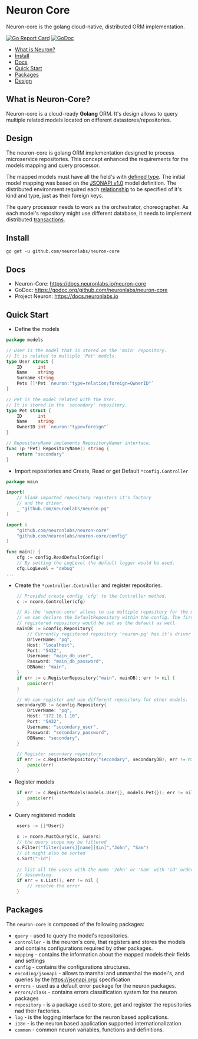 # Neuron Core

Neuron-core is the golang cloud-native, distributed ORM implementation.

[![Go Report Card](https://goreportcard.com/badge/github.com/neuronlabs/neuron-core)](https://goreportcard.com/report/github.com/neuronlabs/neuron-core)
[![GoDoc](https://godoc.org/github.com/neuronlabs/neuron-core?status.svg)](https://godoc.org/github.com/neuronlabs/neuron-core)

* [What is Neuron?](#what-is-neuron)
* [Install](#install)
* [Docs](#docs)
* [Quick Start](#quick-start)
* [Packages](#packages)
* [Design](#design)

## What is Neuron-Core?

Neuron-core is a cloud-ready **Golang** ORM. It's design allows to
query multiple related models located on different datastores/repositories.

## Design

The neuron-core is golang ORM implementation designed to process microservice repositories. This concept enhanced the requirements for the models mapping and query processor.

The mapped models must have all the field's with [defined type](https://docs.neuronlabs.io/neuron-core/models/structure.html#model-structure). The initial model mapping was based on the [JSONAPI v1.0](https://jsonapi.org/format/#document-resource-objects) model definition. The distributed environment required each [relationship](https://docs.neuronlabs.io/neuron-core/models/relationship.html) to be specified of it's kind and type, just as their foreign keys.

The query processor needs to work as the orchestrator, choreographer. As each model's repository might use different database, it needs to implement distributed [transactions](https://docs.neuronlabs.io/neuron-core/query/transactions.html). 

## Install

`go get -u github.com/neuronlabs/neuron-core`

## Docs
- Neuron-Core: https://docs.neuronlabs.io/neuron-core
- GoDoc: https://godoc.org/github.com/neuronlabs/neuron-core
- Project Neuron: https://docs.neuronlabs.io

## Quick Start

* Define the models
```go
package models

// User is the model that is stored on the 'main' repository.
// It is related to multiple 'Pet' models.
type User struct {
    ID      int
    Name    string
    Surname string
    Pets []*Pet `neuron:"type=relation;foreign=OwnerID"`
}

// Pet is the model related with the User.
// It is stored in the 'secondary' repository.
type Pet struct {
    ID      int
    Name    string
    OwnerID int `neuron:"type=foreign"`
}

// RepositoryName implements RepositoryNamer interface.
func (p *Pet) RepositoryName() string {
    return "secondary"
}
```

* Import repositories and Create, Read or get Default `*config.Controller`
```go
package main

import(
    // blank imported repository registers it's factory
    // and the driver.
    _ "github.com/neuronlabs/neuron-pq"
)

import (
    "github.com/neuronlabs/neuron-core"
    "github.com/neuronlabs/neuron-core/config"
)

func main() {
    cfg := config.ReadDefaultConfig()
    // By setting the LogLevel the default logger would be used.
    cfg.LogLevel = "debug"    
...    
```
* Create the `*controller.Controller` and register repositories.
```go
    // Provided create config 'cfg' to the Controller method.
    c := ncore.Controller(cfg)

    // As the 'neuron-core' allows to use multiple repository for the models
    // we can declare the DefaultRepository within the config. The first 
    // registered repository would be set as the default as well. 
    mainDB := &config.Repository{
        // Currently registered repository 'neuron-pq' has it's driver name: 'pq'.
        DriverName: "pq",        
        Host: "localhost",   
        Port: "5432",
        Username: "main_db_user",
        Password: "main_db_password",
        DBName: "main",
    }
    if err := c.RegisterRepository("main", mainDB); err != nil {
        panic(err)
    }

    // We can register and use different repository for other models.
    secondaryDB := &config.Repository{        
        DriverName: "pq",        
        Host: "172.16.1.10",
        Port: "5432",
        Username: "secondary_user",
        Password: "secondary_password",
        DBName: "secondary",
    }

    // Register secondary repository.
    if err := c.RegisterRepository("secondary", secondaryDB); err != nil {
        panic(err)
    }
```

* Register models 
```go
    if err := c.RegisterModels(models.User{}, models.Pet{}); err != nil {
        panic(err)
    }
```
* Query registered models
```go
    users := []*User{}
    
    s := ncore.MustQueryC(c, &users)
    // the query scope may be filtered
    s.Filter("filter[users][name][$in]","John", "Sam")
    // it might also be sorted
    s.Sort("-id")
    
    // list all the users with the name 'John' or 'Sam' with 'id' ordered 
    // descending.
    if err = s.List(); err != nil {
        // resolve the error
    }
```

## Packages

The `neuron-core` is composed of the following packages:

* `query` - used to query the model's repositories.
* `controller` - is the neuron's core, that registers and stores the models and contains configurations required by other packages.
* `mapping` - contains the information about the mapped models their fields and settings
* `config` - contains the configurations structures.
* `encoding/jsonapi` - allows to marshal and unmarshal the model's, and queries by the https://jsonapi.org/ specification
* `errors` - used as a default error package for the neuron packages.
* `errors/class` - contains errors classification system for the neuron packages
* `repository` - is a package used to store, get and register the repositories nad their factories.
* `log` - is the logging interface for the neuron based applications.
* `i18n` - is the neuron based application supported internationalization
* `common` - common neuron variables, functions and definitions.

